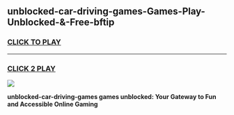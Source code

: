 
## unblocked-car-driving-games-Games-Play-Unblocked-&-Free-bftip
<h3>
<a href="https://premium76.site?title=unblocked-car-driving-games&ref=24A">CLICK TO PLAY</a></h3>
<hr>

<h3>
<a href="https://premium76.site?title=unblocked-car-driving-games&ref=24A">CLICK 2 PLAY</a>
  
</h3>

<a href="https://premium76.site?title=unblocked-car-driving-games&ref=24A"><img src="https://clearcache.store/games.png"></a>


**unblocked-car-driving-games games unblocked: Your Gateway to Fun and Accessible Online Gaming**
